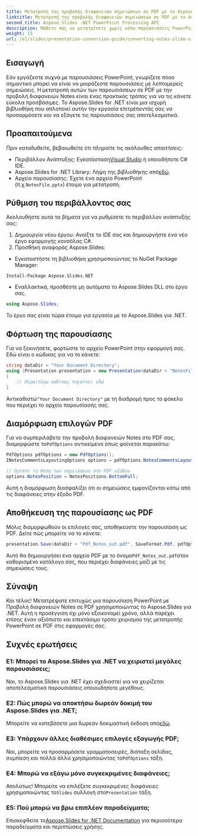 ```yaml
---
title: Μετατροπή της προβολής διαφανειών σημειώσεων σε PDF με το Aspose.Slides για .NET
linktitle: Μετατροπή της προβολής διαφανειών σημειώσεων σε PDF με το Aspose.Slides για .NET
second_title: Aspose.Slides .NET PowerPoint Processing API
description: Μάθετε πώς να μετατρέπετε χωρίς κόπο παρουσιάσεις PowerPoint με το Notes Slide View σε μορφή PDF χρησιμοποιώντας το Aspose.Slides για .NET. Αυτός ο οδηγός περιλαμβάνει λεπτομερείς οδηγίες.
weight: 15
url: /el/slides/presentation-conversion-guide/converting-notes-slide-view-to-pdf/
---
```

## Εισαγωγή

Εάν εργάζεστε συχνά με παρουσιάσεις PowerPoint, γνωρίζετε πόσο σημαντικό μπορεί να είναι να μοιράζεστε παρουσιάσεις με λεπτομερείς σημειώσεις. Η μετατροπή αυτών των παρουσιάσεων σε PDF με την προβολή διαφανειών Notes είναι ένας πρακτικός τρόπος για να τις κάνετε εύκολα προσβάσιμες. Το Aspose.Slides for .NET είναι μια ισχυρή βιβλιοθήκη που απλοποιεί αυτήν την εργασία επιτρέποντάς σας να προσαρμόσετε και να εξάγετε τις παρουσιάσεις σας αποτελεσματικά.

## Προαπαιτούμενα

Πριν καταδυθείτε, βεβαιωθείτε ότι πληροίτε τις ακόλουθες απαιτήσεις:

-  Περιβάλλον Ανάπτυξης: Εγκατάσταση[Visual Studio](https://visualstudio.microsoft.com/) ή οποιοδήποτε C# IDE.
-  Aspose.Slides for .NET Library: Λήψη της βιβλιοθήκης από[εδώ](https://releases.aspose.com/slides/net/).
-  Αρχείο παρουσίασης: Έχετε ένα αρχείο PowerPoint (π.χ.`NotesFile.pptx`) έτοιμο για μετατροπή.

## Ρύθμιση του περιβάλλοντος σας

Ακολουθήστε αυτά τα βήματα για να ρυθμίσετε το περιβάλλον ανάπτυξής σας:

1. Δημιουργία νέου έργου: Ανοίξτε το IDE σας και δημιουργήστε ένα νέο έργο εφαρμογής κονσόλας C#.
2. Προσθήκη αναφοράς Aspose.Slides: 
- Εγκαταστήστε τη βιβλιοθήκη χρησιμοποιώντας το NuGet Package Manager:
 ```
 Install-Package Aspose.Slides.NET
 ```
- Εναλλακτικά, προσθέστε μη αυτόματα το Aspose.Slides DLL στο έργο σας.

```csharp
using Aspose.Slides;
```
Το έργο σας είναι τώρα έτοιμο για εργασία με το Aspose.Slides για .NET.

## Φόρτωση της παρουσίασης

Για να ξεκινήσετε, φορτώστε το αρχείο PowerPoint στην εφαρμογή σας. Εδώ είναι ο κώδικας για να το κάνετε:

```csharp
string dataDir = "Your Document Directory";
using (Presentation presentation = new Presentation(dataDir + "NotesFile.pptx"))
{
	// Περαιτέρω κώδικας πηγαίνει εδώ
}

```

 Αντικαθιστώ`"Your Document Directory"` με τη διαδρομή προς το φάκελο που περιέχει το αρχείο παρουσίασής σας.

## Διαμόρφωση επιλογών PDF

 Για να συμπεριλάβετε την προβολή διαφανειών Notes στο PDF σας, διαμορφώστε το`PdfOptions` αντικείμενο όπως φαίνεται παρακάτω:

```csharp
PdfOptions pdfOptions = new PdfOptions();
INotesCommentsLayoutingOptions options = pdfOptions.NotesCommentsLayouting;

// Ορίστε τη θέση των σημειώσεων στο PDF εξόδου
options.NotesPosition = NotesPositions.BottomFull;
```

Αυτή η διαμόρφωση διασφαλίζει ότι οι σημειώσεις εμφανίζονται κάτω από τις διαφάνειες στην έξοδο PDF.

## Αποθήκευση της παρουσίασης ως PDF

Μόλις διαμορφωθούν οι επιλογές σας, αποθηκεύστε την παρουσίαση ως PDF. Δείτε πώς μπορείτε να το κάνετε:

```csharp
presentation.Save(dataDir + "Pdf_Notes_out.pdf", SaveFormat.Pdf, pdfOptions);
```

 Αυτό θα δημιουργήσει ένα αρχείο PDF με το όνομα`Pdf_Notes_out.pdf`στον καθορισμένο κατάλογο σας, που περιέχει διαφάνειες μαζί με τις σημειώσεις τους.

## Σύναψη

Και τέλος! Μετατρέψατε επιτυχώς μια παρουσίαση PowerPoint με Προβολή διαφανειών Notes σε PDF χρησιμοποιώντας το Aspose.Slides για .NET. Αυτή η προσέγγιση όχι μόνο εξοικονομεί χρόνο, αλλά παρέχει επίσης έναν αξιόπιστο και επεκτάσιμο τρόπο χειρισμού της μετατροπής PowerPoint σε PDF στις εφαρμογές σας.

## Συχνές ερωτήσεις

### Ε1: Μπορεί το Aspose.Slides για .NET να χειριστεί μεγάλες παρουσιάσεις;
Ναι, το Aspose.Slides για .NET έχει σχεδιαστεί για να χειρίζεται αποτελεσματικά παρουσιάσεις οποιουδήποτε μεγέθους.

### Ε2: Πώς μπορώ να αποκτήσω δωρεάν δοκιμή του Aspose.Slides για .NET;
 Μπορείτε να κατεβάσετε μια δωρεάν δοκιμαστική έκδοση από[εδώ](https://releases.aspose.com/).

### Ε3: Υπάρχουν άλλες διαθέσιμες επιλογές εξαγωγής PDF;
 Ναι, μπορείτε να προσαρμόσετε γραμματοσειρές, διάταξη σελίδας, συμπίεση και πολλά άλλα χρησιμοποιώντας το`PdfOptions` τάξη.

### Ε4: Μπορώ να εξάγω μόνο συγκεκριμένες διαφάνειες;
 Απολύτως! Μπορείτε να επιλέξετε συγκεκριμένες διαφάνειες χρησιμοποιώντας το`Slides` συλλογή στο`Presentation` τάξη.

### Ε5: Πού μπορώ να βρω επιπλέον παραδείγματα;
 Επισκεφθείτε το[Aspose.Slides for .NET Documentation](https://reference.aspose.com/slides/net/) για περισσότερα παραδείγματα και περιπτώσεις χρήσης.